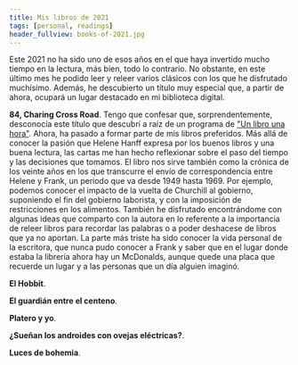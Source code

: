```yaml
---
title: Mis libros de 2021
tags: [personal, readings]
header_fullview: books-of-2021.jpg
---
```

Este 2021 no ha sido uno de esos años en el que haya invertido mucho tiempo en la lectura, más bien, todo lo contrario. No obstante, en este último mes he podido leer y releer varios clásicos con los que he disfrutado muchísimo. Además, he descubierto un título muy especial que, a partir de ahora, ocupará un lugar destacado en mi biblioteca digital.

**84, Charing Cross Road**. Tengo que confesar que, sorprendentemente, desconocía este título que descubrí a raíz de un programa de ["Un libro una hora"](https://play.cadenaser.com/audio/1636714662095/). Ahora, ha pasado a formar parte de mis libros preferidos. Más allá de conocer la pasión que Helene Hanff expresa por los buenos libros y una buena lectura, las cartas me han hecho reflexionar sobre el paso del tiempo y las decisiones que tomamos. El libro nos sirve también como la crónica de los veinte años en los que transcurre el envío de correspondencia entre Helene y Frank, un periodo que va desde 1949 hasta 1969. Por ejemplo, podemos conocer el impacto de la vuelta de Churchill al gobierno, suponiendo el fin del gobierno laborista, y con la imposición de restricciones en los alimentos. También he disfrutado encontrándome con algunas ideas que comparto con la autora en lo referente a la importancia de releer libros para recordar las palabras o a poder deshacese de libros que ya no aportan. La parte más triste ha sido conocer la vida personal de la escritora, que nunca pudo conocer a Frank y saber que en el lugar donde estaba la librería ahora hay un McDonalds, aunque quede una placa que recuerde un lugar y a las personas que un día alguien imaginó.

**El Hobbit**.

**El guardián entre el centeno**.

**Platero y yo**.

**¿Sueñan los androides con ovejas eléctricas?**.

**Luces de bohemia**.


